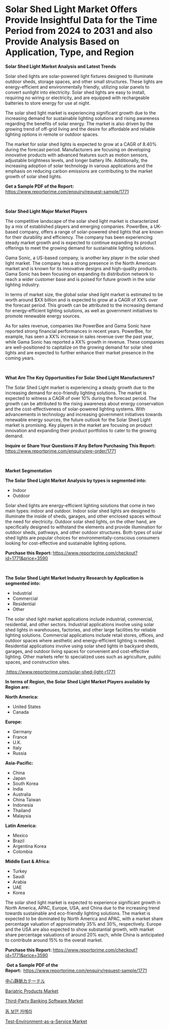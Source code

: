 <p><h1>Solar Shed Light Market Offers Provide Insightful Data for the Time Period from 2024 to 2031 and also Provide Analysis Based on Application, Type, and Region</h1></p><p><strong>Solar Shed Light Market Analysis and Latest Trends</strong></p>
<p><p>Solar shed lights are solar-powered light fixtures designed to illuminate outdoor sheds, storage spaces, and other small structures. These lights are energy-efficient and environmentally friendly, utilizing solar panels to convert sunlight into electricity. Solar shed lights are easy to install, requiring no wiring or electricity, and are equipped with rechargeable batteries to store energy for use at night.</p><p>The solar shed light market is experiencing significant growth due to the increasing demand for sustainable lighting solutions and rising awareness regarding the benefits of solar energy. The market is also driven by the growing trend of off-grid living and the desire for affordable and reliable lighting options in remote or outdoor spaces.</p><p>The market for solar shed lights is expected to grow at a CAGR of 8.40% during the forecast period. Manufacturers are focusing on developing innovative products with advanced features such as motion sensors, adjustable brightness levels, and longer battery life. Additionally, the increasing adoption of solar technology in various applications and the emphasis on reducing carbon emissions are contributing to the market growth of solar shed lights.</p></p>
<p><strong>Get a Sample PDF of the Report:&nbsp;</strong> <a href="https://www.reportprime.com/enquiry/request-sample/1771">https://www.reportprime.com/enquiry/request-sample/1771</a></p>
<p>&nbsp;</p>
<p><strong>Solar Shed Light Major Market Players</strong></p>
<p><p>The competitive landscape of the solar shed light market is characterized by a mix of established players and emerging companies. PowerBee, a UK-based company, offers a range of solar-powered shed lights that are known for their durability and efficiency. The company has been experiencing steady market growth and is expected to continue expanding its product offerings to meet the growing demand for sustainable lighting solutions.</p><p>Gama Sonic, a US-based company, is another key player in the solar shed light market. The company has a strong presence in the North American market and is known for its innovative designs and high-quality products. Gama Sonic has been focusing on expanding its distribution network to reach a wider customer base and is poised for future growth in the solar lighting industry.</p><p>In terms of market size, the global solar shed light market is estimated to be worth around $XX billion and is expected to grow at a CAGR of XX% over the forecast period. This growth can be attributed to the increasing demand for energy-efficient lighting solutions, as well as government initiatives to promote renewable energy sources.</p><p>As for sales revenue, companies like PowerBee and Gama Sonic have reported strong financial performances in recent years. PowerBee, for example, has seen a XX% increase in sales revenue over the past year, while Gama Sonic has reported a XX% growth in revenue. These companies are well-positioned to capitalize on the growing demand for solar shed lights and are expected to further enhance their market presence in the coming years.</p></p>
<p>&nbsp;</p>
<p><strong>What Are The Key Opportunities For Solar Shed Light Manufacturers?</strong></p>
<p><p>The Solar Shed Light market is experiencing a steady growth due to the increasing demand for eco-friendly lighting solutions. The market is expected to witness a CAGR of over 10% during the forecast period. The growth can be attributed to the rising awareness about energy conservation and the cost-effectiveness of solar-powered lighting systems. With advancements in technology and increasing government initiatives towards renewable energy sources, the future outlook for the Solar Shed Light market is promising. Key players in the market are focusing on product innovation and expanding their product portfolios to cater to the growing demand.</p></p>
<p><strong>Inquire or Share Your Questions If Any Before Purchasing This Report:</strong> <a href="https://www.reportprime.com/enquiry/pre-order/1771">https://www.reportprime.com/enquiry/pre-order/1771</a></p>
<p>&nbsp;</p>
<p><strong>Market Segmentation</strong></p>
<p><strong>The Solar Shed Light Market Analysis by types is segmented into:</strong></p>
<p><ul><li>Indoor</li><li>Outdoor</li></ul></p>
<p><p>Solar shed lights are energy-efficient lighting solutions that come in two main types: indoor and outdoor. Indoor solar shed lights are designed to illuminate the inside of sheds, garages, and other enclosed spaces without the need for electricity. Outdoor solar shed lights, on the other hand, are specifically designed to withstand the elements and provide illumination for outdoor sheds, pathways, and other outdoor structures. Both types of solar shed lights are popular choices for environmentally-conscious consumers looking for cost-effective and sustainable lighting options.</p></p>
<p><strong>Purchase this Report:&nbsp;</strong><a href="https://www.reportprime.com/checkout?id=1771&price=3590">https://www.reportprime.com/checkout?id=1771&price=3590</a></p>
<p>&nbsp;</p>
<p><strong>The Solar Shed Light Market Industry Research by Application is segmented into:</strong></p>
<p><ul><li>Industrial</li><li>Commercial</li><li>Residential</li><li>Other</li></ul></p>
<p><p>The solar shed light market applications include industrial, commercial, residential, and other sectors. Industrial applications involve using solar shed lights in warehouses, factories, and other large facilities for reliable lighting solutions. Commercial applications include retail stores, offices, and outdoor spaces where aesthetic and energy-efficient lighting is needed. Residential applications involve using solar shed lights in backyard sheds, garages, and outdoor living spaces for convenient and cost-effective lighting. Other markets refer to specialized uses such as agriculture, public spaces, and construction sites.</p></p>
<p><a href="https://www.reportprime.com/solar-shed-light-r1771">&nbsp;https://www.reportprime.com/solar-shed-light-r1771</a></p>
<p><strong>In terms of Region, the Solar Shed Light Market Players available by Region are:</strong></p>
<p>
    <p> <strong> North America: </strong>
        <ul>
            <li>United States</li>
            <li>Canada</li>
        </ul>
        </p> 
    <p> <strong> Europe: </strong>
        <ul>
            <li>Germany</li>
            <li>France</li>
            <li>U.K.</li>
            <li>Italy</li>
            <li>Russia</li>
        </ul>
        </p> 
    <p> <strong> Asia-Pacific: </strong>
        <ul>
            <li>China</li>
            <li>Japan</li>
            <li>South Korea</li>
            <li>India</li>
            <li>Australia</li>
            <li>China Taiwan</li>
            <li>Indonesia</li>
            <li>Thailand</li>
            <li>Malaysia</li>
        </ul>
        </p> 
    <p> <strong> Latin America: </strong>
        <ul>
            <li>Mexico</li>
            <li>Brazil</li>
            <li>Argentina Korea</li>
            <li>Colombia</li>
        </ul>
        </p> 
    <p> <strong> Middle East & Africa: </strong>
        <ul>
            <li>Turkey</li>
            <li>Saudi</li>
            <li>Arabia</li>
            <li>UAE</li>
            <li>Korea</li>
        </ul>
    </p>
    </p>
<p><p>The solar shed light market is expected to experience significant growth in North America, APAC, Europe, USA, and China due to the increasing trend towards sustainable and eco-friendly lighting solutions. The market is expected to be dominated by North America and APAC, with a market share percentage valuation of approximately 35% and 30%, respectively. Europe and the USA are also expected to show substantial growth, with market share percentage valuations of around 20% each, while China is anticipated to contribute around 15% to the overall market.</p></p>
<p><strong>Purchase this Report: </strong><a href="https://www.reportprime.com/checkout?id=1771&price=3590">https://www.reportprime.com/checkout?id=1771&price=3590</a></p>
<p>&nbsp;<strong>Get a Sample PDF of the Report:&nbsp;&nbsp;</strong><a href="https://www.reportprime.com/enquiry/request-sample/1771">https://www.reportprime.com/enquiry/request-sample/1771</a></p>
<p><strong></strong></p>
<p><p><a href="https://github.com/JessKilback/Market-Research-Report-List-1/blob/main/116637917297.md">中心静脈カテーテル</a></p><p><a href="https://issuu.com/reportprime-2/docs/bariatric-products-market-size-2030.pptx">Bariatric Products Market</a></p><p><a href="https://www.linkedin.com/pulse/third-party-banking-software-market-size-share-amp-trends-pkcse">Third-Party Banking Software Market</a></p><p><a href="https://github.com/khytkeqagplkzqvh/Market-Research-Report-List-3/blob/main/894945121848.md">돔 보안 카메라</a></p><p><a href="https://www.linkedin.com/pulse/test-environment-as-a-service-market-global-insights-sales-zea0e">Test-Environment-as-a-Service Market</a></p></p>